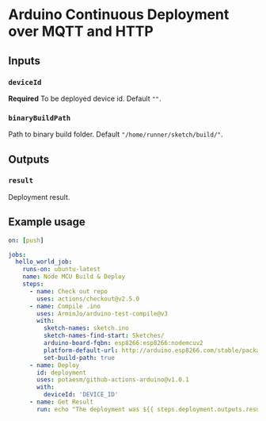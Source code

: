 # Arduino Continuous Deployment over MQTT and HTTP

## Inputs

### `deviceId`

**Required** To be deployed device id. Default `""`.

### `binaryBuildPath`

Path to binary build folder. Default `"/home/runner/sketch/build/"`.

## Outputs

### `result`

Deployment result.

## Example usage

```yaml
on: [push]

jobs:
  hello_world_job:
    runs-on: ubuntu-latest
    name: Node MCU Build & Deploy
    steps:
      - name: Check out repo
        uses: actions/checkout@v2.5.0
      - name: Compile .ino
        uses: ArminJo/arduino-test-compile@v3
        with:
          sketch-names: sketch.ino
          sketch-names-find-start: Sketches/
          arduino-board-fqbn: esp8266:esp8266:nodemcuv2
          platform-default-url: http://arduino.esp8266.com/stable/package_esp8266com_index.json
          set-build-path: true
      - name: Deploy
        id: deployment
        uses: potaesm/github-actions-arduino@v1.0.1
        with:
          deviceId: 'DEVICE_ID'
      - name: Get Result
        run: echo "The deployment was ${{ steps.deployment.outputs.result }}"
```